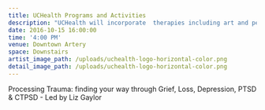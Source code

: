 ```yaml
---
title: UCHealth Programs and Activities
description: "UCHealth will incorporate  therapies including art and pet therapy and a version of Mountain Crest's ropes course."
date: 2016-10-15 16:00:00
time: '4:00 PM'
venue: Downtown Artery
space: Downstairs
artist_image_path: /uploads/uchealth-logo-horizontal-color.png
detail_image_path: /uploads/uchealth-logo-horizontal-color.png
---
```



Processing Trauma: finding your way through Grief, Loss, Depression, PTSD & CTPSD - Led by Liz Gaylor